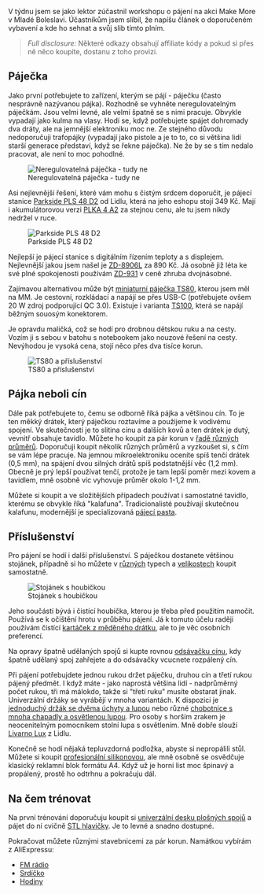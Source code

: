 <!-- dcterms:title = Informace k workshopu Nebojte se páječky na Make More MB -->
<!-- dcterms:abstract = V týdnu jsem se jako lektor zúčastnil workshopu o pájení na akci Make More v Mladé Boleslavi. Účastníkům jsem slíbil, že napíšu článek o doporučeném vybavení a kde ho sehnat a svůj slib tímto plním. -->
<!-- dcterms:creator = Michal Altair Valášek -->
<!-- x4w:coverUrl = /cover-pictures/20210924-nebojte-se-pajecky.jpg -->
<!-- x4w:pictureUrl = /perex-pictures/20210924-nebojte-se-pajecky.jpg -->
<!-- x4w:pictureWidth = 150 -->
<!-- x4w:pictureHeight = 150 -->
<!-- x4w:category = Bastlení -->
<!-- dcterms:dateAccepted = 2021-09-24 -->

V týdnu jsem se jako lektor zúčastnil workshopu o pájení na akci Make More v Mladé Boleslavi. Účastníkům jsem slíbil, že napíšu článek o doporučeném vybavení a kde ho sehnat a svůj slib tímto plním.

> _Full disclosure:_ Některé odkazy obsahují affiliate kódy a pokud si přes ně něco koupíte, dostanu z toho provizi.

## Páječka

Jako první potřebujete to zařízení, kterým se pájí - páječku (často nesprávně nazývanou pájka). Rozhodně se vyhněte neregulovatelným páječkám. Jsou velmi levné, ale velmi špatně se s nimi pracuje. Obvykle vypadají jako kulma na vlasy. Hodí se, když potřebujete spájet dohromady dva dráty, ale na jemnější elektroniku moc ne. Ze stejného důvodu nedoporučuji trafopájky (vypadají jako pistole a je to to, co si většina lidí starší generace představí, když se řekne páječka). Ne že by se s tím nedalo pracovat, ale není to moc pohodlné.

<figure>
    <img src="https://www.cdn.altairis.cz/Blog/2021/20210924-pajeni-01.jpg" alt="Neregulovatelná páječka - tudy ne" />
    <figcaption>Neregulovatelná páječka - tudy ne</figcaption>
</figure>

Asi nejlevnější řešení, které vám mohu s čistým srdcem doporučit, je pájecí stanice [Parkside PLS 48 D2](https://www.lidl.cz/p/parkside-pajeci-stanice-pls-48-d2/p100315321) od Lidlu, která na jeho eshopu stojí 349 Kč. Mají i akumulátorovou verzi [PLKA 4 A2](https://www.lidl.cz/p/parkside-aku-pajecka-plka-4-a2/p100321266) za stejnou cenu, ale tu jsem nikdy nedržel v ruce.

<figure>
    <img src="https://www.cdn.altairis.cz/Blog/2021/20210924-pajeni-02.jpg" alt="Parkside PLS 48 D2" />
    <figcaption>Parkside PLS 48 D2</figcaption>
</figure>

Nejlepší je pájecí stanice s digitálním řízením teploty a s displejem. Nejlevnější jakou jsem našel je [ZD-8906L](https://www.tipa.eu/cz/pajeci-stanice-zd-8906l/d-137111/) za 890 Kč. Já osobně již léta ke své plné spokojenosti používám [ZD-931](https://www.tipa.eu/cz/pajeci-stanice-zd-931/d-83312/) v ceně zhruba dvojnásobné.

Zajímavou alternativou může být [miniaturní páječka TS80](https://s.click.aliexpress.com/e/_9A4pgq), kterou jsem měl na MM. Je cestovní, rozkládací a napájí se přes USB-C (potřebujete ovšem 20 W zdroj podporující QC 3.0). Existuje i varianta [TS100](https://s.click.aliexpress.com/e/_ADsHAi), která se napájí běžným souosým konektorem.

Je opravdu maličká, což se hodí pro drobnou dětskou ruku a na cesty. Vozím ji s sebou v batohu s notebookem jako nouzové řešení na cesty. Nevýhodou je vysoká cena, stojí něco přes dva tisíce korun.

<figure>
    <img src="https://www.cdn.altairis.cz/Blog/2021/20210924-pajeni-03.jpg" alt="TS80 a příslušenství" />
    <figcaption>TS80 a příslušenství</figcaption>
</figure>

## Pájka neboli cín

Dále pak potřebujete to, čemu se odborně říká pájka a většinou cín. To je ten měkký drátek, který páječkou roztavíme a použijeme k vodivému spojení. Ve skutečnosti je to slitina cínu a dalších kovů a ten drátek je dutý, vevnitř obsahuje tavidlo. Můžete ho koupit za pár korun v [řadě různých průměrů](https://s.click.aliexpress.com/e/_992UfY). Doporučuji koupit několik různých průměrů a vyzkoušet si, s čím se vám lépe pracuje. Na jemnou mikroelektroniku oceníte spíš tenčí drátek (0,5 mm), na spájení dvou silných drátů spíš podstatnější věc (1,2 mm). Obecně je prý lepší používat tenčí, protože je tam lepší poměr mezi kovem a tavidlem, mně osobně víc vyhovuje průměr okolo 1-1,2 mm.

Můžete si koupit a ve složitějších případech používat i samostatné tavidlo, kterému se obvykle říká "kalafuna". Tradicionalisté používají skutečnou kalafunu, modernější je specializovaná [pájecí pasta](https://s.click.aliexpress.com/e/_98duEI).

## Příslušenství

Pro pájení se hodí i další příslušenství. S páječkou dostanete většinou stojánek, případně si ho můžete v [různých](https://s.click.aliexpress.com/e/_AmVWDy) typech a [velikostech](https://s.click.aliexpress.com/e/_AEd7Gm) koupit samostatně.

<figure>
    <img src="https://www.cdn.altairis.cz/Blog/2021/20210924-pajeni-04.jpg" alt="Stojánek s houbičkou" />
    <figcaption>Stojánek s houbičkou</figcaption>
</figure>

Jeho součástí bývá i čistící houbička, kterou je třeba před použitím namočit. Používá se k očištění hrotu v průběhu pájení. Já k tomuto účelu raději používám čistící [kartáček z měděného drátku](https://s.click.aliexpress.com/e/_9vvxxy), ale to je věc osobních preferencí.

Na opravy špatně udělaných spojů si kupte rovnou [odsávačku cínu](https://s.click.aliexpress.com/e/_9HmLai), kdy špatně udělaný spoj zahřejete a do odsávačky vcucnete rozpálený cín.

Při pájení potřebujdete jednou rukou držet páječku, druhou cín a třetí rukou pájený předmět. I když máte - jako naprostá většina lidí - nadprůměrný počet rukou, tři má málokdo, takže si "třetí ruku" musíte obstarat jinak. Univerzální držáky se vyrábějí v mnoha variantách. K dispozici je [jednoduchý držák se dvěma úchyty a lupou](https://s.click.aliexpress.com/e/_AVOlGQ) nebo různé [chobotnice s mnoha chapadly a osvětlenou lupou](https://s.click.aliexpress.com/e/_9veAWQ). Pro osoby s horším zrakem je neocenitelným pomocníkem stolní lupa s osvětlením. Mně dobře slouží [Livarno Lux](https://www.lidl.cz/p/livarno-lux-led-lampa-s-lupou/p100312890) z Lidlu.

Konečně se hodí nějaká tepluvzdorná podložka, abyste si nepropálili stůl. Můžete si koupit [profesionální silikonovou](https://s.click.aliexpress.com/e/_9u8uQe), ale mně osobně se osvědčuje klasický reklamní blok formátu A4. Když už je horní list moc špinavý a propálený, prostě ho odtrhnu a pokračuju dál.

## Na čem trénovat

Na první trénování doporučuju koupit si [univerzální desku plošných spojů](https://s.click.aliexpress.com/e/_AXANOa) a pájet do ní cvičně [STL hlavičky](https://s.click.aliexpress.com/e/_AXLQG2). Je to levné a snadno dostupné.

Pokračovat můžete různými stavebnicemi za pár korun. Namátkou vybírám z AliExpressu:

* [FM rádio](https://s.click.aliexpress.com/e/_AM8U5c)
* [Srdíčko](https://s.click.aliexpress.com/e/_A2UM0w)
* [Hodiny](https://s.click.aliexpress.com/e/_AOMrNu)